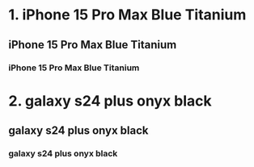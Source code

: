 # 1. iPhone 15 Pro Max Blue Titanium 
## iPhone 15 Pro Max Blue Titanium 
### iPhone 15 Pro Max Blue Titanium 
# 2. galaxy s24 plus onyx black
## galaxy s24 plus onyx black
### galaxy s24 plus onyx black
